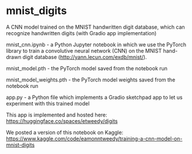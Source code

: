 # mnist_digits
A CNN model trained on the MNIST handwritten digit database, which can recognize handwritten digits (with Gradio app implementation)

mnist_cnn.ipynb - a Python Jupyter notebook in which we use the PyTorch library to train a convolutive neural network (CNN) on the MNIST hand-drawn digit database (http://yann.lecun.com/exdb/mnist/).

mnist_model.pth - the PyTorch model saved from the notebook run

mnist_model_weights.pth - the PyTorch model weights saved from the notebook run

app.py - a Python file which implements a Gradio sketchpad app to let us experiment with this trained model

This app is implemented and hosted here: https://huggingface.co/spaces/etweedy/digits

We posted a version of this notebook on Kaggle: https://www.kaggle.com/code/eamonntweedy/training-a-cnn-model-on-mnist-digits
